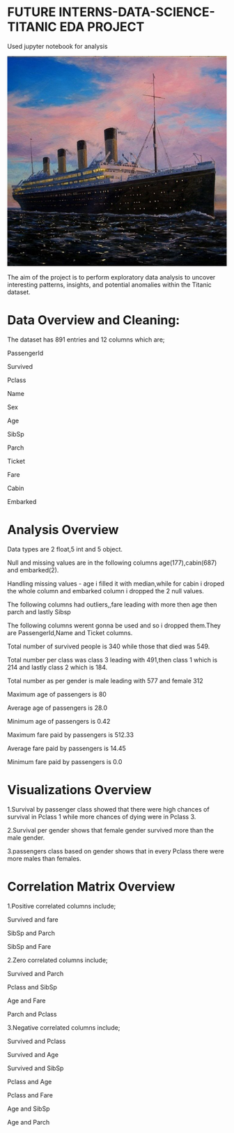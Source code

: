# FUTURE INTERNS-DATA-SCIENCE- TITANIC EDA PROJECT
Used jupyter notebook for analysis

![](https://github.com/MastingoJay/FUTURE_DS_01/blob/main/pic.jpg)

The aim of the project is to perform exploratory data analysis to uncover interesting patterns, insights, and potential anomalies within the Titanic dataset.
# Data Overview and Cleaning:
The dataset has 891 entries and 12 columns which are;

PassengerId

Survived

Pclass

Name

Sex

Age

SibSp

Parch

Ticket

Fare

Cabin

Embarked

# Analysis Overview
Data types are 2 float,5 int and 5 object.

Null and missing values are in the following columns age(177),cabin(687) and embarked(2).

Handling missing values - age i filled it with median,while for cabin i droped the whole column and embarked column i dropped the 2 null values.

The following columns had outliers,,fare leading with more then age then parch and lastly Sibsp

The following columns werent gonna be used and so i dropped them.They are PassengerId,Name and Ticket columns.

Total number of survived people is 340 while those that died was 549.

Total number per class was class 3 leading with 491,then class 1 which is 214 and lastly class 2 which is 184.

Total number as per gender is male leading with 577 and female 312

Maximum age of passengers is 80

Average age of passengers is 28.0

Minimum age of passengers is 0.42

Maximum fare paid by passengers is 512.33

Average fare paid by passengers is 14.45

Minimum fare paid by passengers is 0.0

# Visualizations Overview
1.Survival by passenger class showed that  there were high chances of survival in Pclass 1 while more chances of dying were in Pclass 3.

2.Survival per gender shows that female gender survived more than the male gender.

3.passengers class based on gender shows that in every Pclass there were more males than females.

# Correlation Matrix Overview
1.Positive correlated columns include;

Survived and fare

SibSp and Parch

SibSp and Fare

2.Zero correlated columns include;

Survived and Parch

Pclass and SibSp

Age and Fare

Parch and Pclass

3.Negative correlated columns include;

Survived and Pclass

Survived and Age

Survived and SibSp

Pclass and Age

Pclass and Fare

Age and SibSp

Age and Parch
